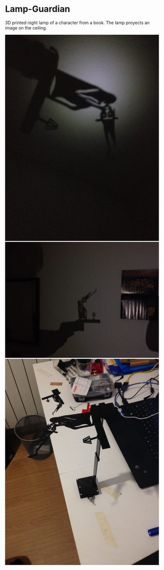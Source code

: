 # Lamp-Guardian
 3D printed night lamp of a character from a book. The lamp proyects an image on the ceiling.

 ![Alt text](/Fotos%20Guardian/IMG_8576.JPG?raw=true)
 ![Alt text](/Fotos%20Guardian/IMG_8582.JPG?raw=true)
 ![Alt text](/Fotos%20Guardian/IMG_8577.JPG?raw=true)
